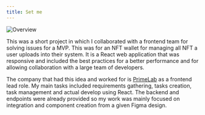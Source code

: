 ```yaml
---
title: Set me
---
```


![Overview](/nft-wallet/1.jpg)

This was a short project in which I collaborated with a frontend team for solving issues for a MVP. This was for an NFT wallet for managing all NFT a user uploads into their system. It is a React web application that was responsive and included the best practices for a better performance and for allowing collaboration with a large team of developers.

The company that had this idea and worked for is [PrimeLab](https://primelab.io/) as a frontend lead role. My main tasks included requirements gathering, tasks creation, task management and actual develop using React. The backend and endpoints were already provided so my work was mainly focused on integration and component creation from a given Figma design.